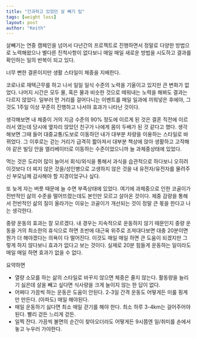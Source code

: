 ```yaml
---
title: "간과하고 있었던 살 빼기 팁"
tags: [weight loss]
layout: post
author: "Keith"
---
```


살빼기는 연중 캠페인을 넘어서 다년간의 프로젝트로 진행하면서 정말로 다양한 방법으로 노력해왔으나 별다른 진척사항이 없다보니 매일 매일 새로운 방법을 시도하고 결과를 확인하는 일의 반복이 되고 있다.

너무 뻔한 결론이지만 생활 스타일이 체중을 지배한다. 

코로나로 재택근무를 하고 나서 일일 일식 수준의 노력을 기울이고 있지만 큰 변화가 없었다. 나머지 시간은 모두 물, 혹은 물과 비슷한 것으로 떼워내는 노력을 해봐도 결과는 다르지 않았다. 일부러 먼 거리를 걸어다니는 이벤트를 매일 일과에 끼워넣은 후에야, 그것도 1주일 이상 꾸준히 진행하고 나서야 효과가 나타난 것이다.

생각해보면 내 체중이 거의 지금 수준의 90% 정도에 이르게 된 것은 결혼 직전에 이르러서 였는데 당시에 옆자리 앉았던 친구가 나에게 몸이 두배가 된 것 같다고 했다. 생각해보면 그때 들어 대중교통/도보로 이동하던 내가 대부분 차량을 이용하는 스타일로 바뀌었다. 그 이후로는 걷는 거리가 급격히 짧아져서 대부분 책상에 앉아 생활하고 고작해야 같은 빌딩 안을 엘리베이터로 이동하는 수준이었으니까 늘 과체중상태에 있었다. 

먹는 것은 도리어 많이 늘어서 회식/외식을 통해서 과식을 습관적으로 하다보니 오히려 이것보다 더 찌지 않은 것을/성인병으로 고생하지 않은 것을 내 유전자/유전자를 물려주신 부모님께 감사해야 할 지경이었구나 싶다.

또 늦게 자는 버릇 때문에 늘 수면 부족상태에 있었다. 여기에 과체중으로 인한 코골이가 전반적인 삶의 수준을 떨어뜨렸는데도 본인만 모르고 살아온 것이다. 체중 감량을 통해서 전반적인 삶의 질이 올라가는 이유는 코골이가 개선되는 것이 정말 큰 몫을 한다고 나는 생각한다. 

중량 운동의 효과는 잘 모르겠다. 내 경우는 지속적으로 운동하지 않기 때문인지 중량 운동을 거의 최소한의 휴식으로 하면 초반에 대근육 위주로 조져대다보면 대충 20분이면 뭔가 더 해야겠다는 의욕이 다 떨어진다. 이것도 매일 매일 하면 큰 도움이 되겠지만 그렇게 하지 않다보니 효과가 없다고 보는 것이다. 실제로 20분 힘들게 운동하는 일이라도 매일 매일 하면 효과가 없을 수 없다. 

요약하면
- 열량 소모를 하는 삶의 스타일로 바꾸지 않으면 체중은 줄지 않는다. 활동량을 늘리기 싫은데 살을 빼고 싶다면 식사량을 크게 늘이지 않는 한 답이 없다.
- 어쩌다 가끔씩 하는 운동은 도움이 안된다. 2-3일 간격 운동도 어떻게든 미룰 핑계만 만든다. (아파도) 매일 해야된다.
- 매일 운동하기 싫다면 최소 매일 걷기를 해야 한다. 최소 하루 3-4km는 걸어주어야 된다. 빨리 걷든 느리게 걷든.
- 일찍 잔다. 가끔씩 불면의 순간이 찾아오더라도 어떻게든 9시쯤엔 일/취미를 손에서 놓고 누우러 가야한다.

